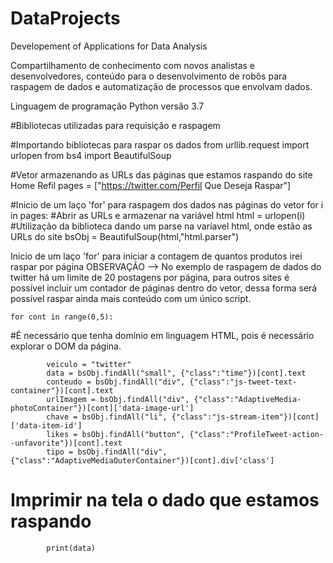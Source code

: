 # DataProjects
Developement of Applications for Data Analysis

Compartilhamento de conhecimento com novos analistas e desenvolvedores, conteúdo para o desenvolvimento de robôs para raspagem de dados e automatização de processos que envolvam dados.

Linguagem de programação Python versão 3.7

#Bibliotecas utilizadas para requisição e raspagem

#Importando bibliotecas para raspar os dados
    from urllib.request import urlopen
    from bs4 import BeautifulSoup

#Vetor armazenando as URLs das páginas que estamos raspando do site Home Refil
    pages = ["https://twitter.com/Perfil Que Deseja Raspar"]

#Inicio de um laço 'for' para raspagem dos dados nas páginas do vetor
    for i in pages:
#Abrir as URLs e armazenar na variável html 
    html = urlopen(i)
#Utilização da biblioteca dando um parse na varíavel html, onde estão as URLs do site
    bsObj = BeautifulSoup(html,"html.parser") 

Inicio de um laço 'for' para iniciar a contagem de quantos produtos irei raspar por página
OBSERVAÇÃO --> No exemplo de raspagem de dados do twitter há um limite de 20 postagens por página, para outros sites é possível incluir um contador de páginas dentro do vetor, dessa forma será possível raspar ainda mais conteúdo com um único script.  

    for cont in range(0,5):
    
#É necessário que tenha domínio em linguagem HTML, pois é necessário explorar o DOM da página.
 
            veiculo = "twitter" 
            data = bsObj.findAll("small", {"class":"time"})[cont].text
            conteudo = bsObj.findAll("div", {"class":"js-tweet-text-container"})[cont].text  
            urlImagem = bsObj.findAll("div", {"class":"AdaptiveMedia-photoContainer"})[cont]['data-image-url'] 
            chave = bsObj.findAll("li", {"class":"js-stream-item"})[cont]['data-item-id']
            likes = bsObj.findAll("button", {"class":"ProfileTweet-action--unfavorite"})[cont].text
            tipo = bsObj.findAll("div", {"class":"AdaptiveMediaOuterContainer"})[cont].div['class']
            
# Imprimir na tela o dado que estamos raspando            
            print(data)
